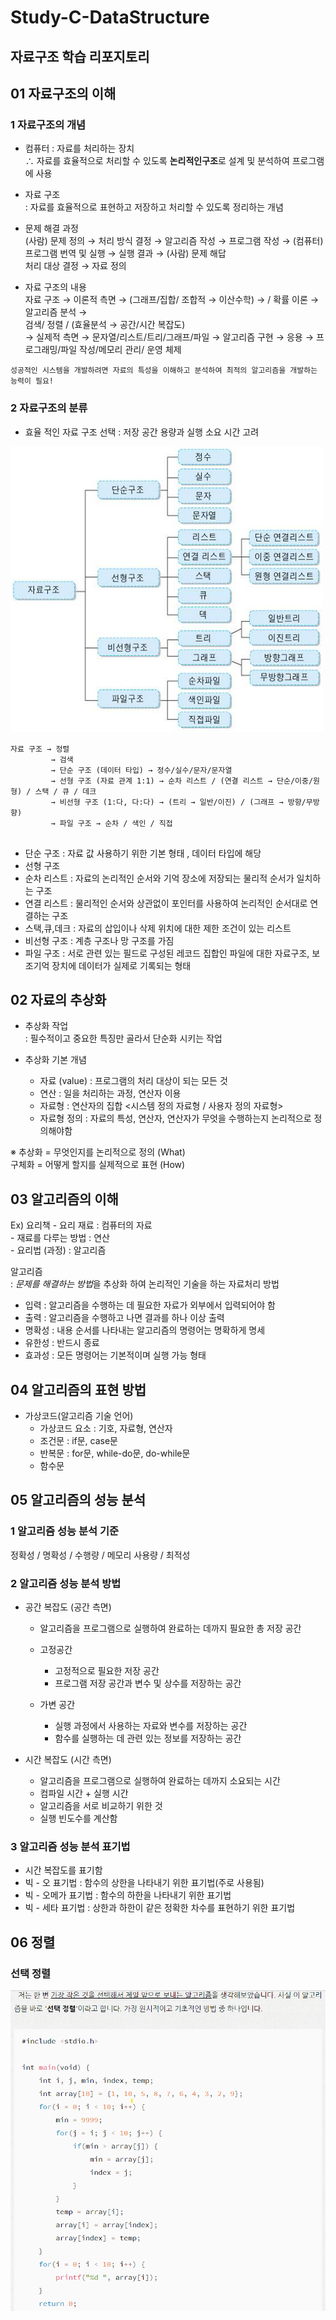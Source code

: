 # Study-C-DataStructure
자료구조 학습 리포지토리
----------------------------   
## 01 자료구조의 이해   
### 1 자료구조의 개념   
- 컴퓨터 : 자료를 처리하는 장치   
∴ 자료를 효율적으로 처리할 수 있도록 **논리적인구조**로 설계 및 분석하여 프로그램에 사용   
- 자료 구조    
: 자료를 효율적으로 표현하고 저장하고 처리할 수 있도록 정리하는 개념   

- 문제 해결 과정   
(사람) 문제 정의 → 처리 방식 결정 → 알고리즘 작성 → 프로그램 작성 → (컴퓨터) 프로그램 번역 및 실행 → 실행 결과 → (사람) 문제 해답   
                  처리 대상 결정 → 자료 정의   
                  
- 자료 구조의 내용   
자료 구조 → 이론적 측면 → (그래프/집합/ 조합적 → 이산수학) → / 확률 이론 → 알고리즘 분석 →   
           검색/ 정렬 / (효율분석 → 공간/시간 복잡도)   
          → 실제적 측면 → 문자열/리스트/트리/그래프/파일 → 알고리즘 구현 → 응용 → 프로그래밍/파일 작성/메모리 관리/ 운영 체제   
         
```   
성공적인 시스템을 개발하려면 자료의 특성을 이해하고 분석하여 최적의 알고리즘을 개발하는 능력이 필요!   
```   

### 2 자료구조의 분류   
- 효율 적인 자료 구조 선택 : 저장 공간 용량과 실행 소요 시간 고려   

<img src="https://github.com/hyojin-park24/Study-C-DataStructure/blob/master/99A09A3F5AF417EB1A.png"/>    

```   
자료 구조 → 정렬   
         → 검색   
         → 단순 구조 (데이터 타입) → 정수/실수/문자/문자열   
         → 선형 구조 (자료 관계 1:1) → 순차 리스트 / (연결 리스트 → 단순/이중/원형) / 스택 / 큐 / 데크   
         → 비선형 구조 (1:다, 다:다) → (트리 → 일반/이진) / (그래프 → 방향/무방향)   
         → 파일 구조 → 순차 / 색인 / 직접   
         
 ```   
 
 - 단순 구조 : 자료 값 사용하기 위한 기본 형태 , 데이터 타입에 해당   
 - 선형 구조   
  - 순차 리스트 : 자료의 논리적인 순서와 기억 장소에 저장되는 물리적 순서가 일치하는 구조   
  - 연결 리스트 : 물리적인 순서와 상관없이 포인터를 사용하여 논리적인 순서대로 연결하는 구조   
  - 스택,큐,데크 : 자료의 삽입이나 삭제 위치에 대한 제한 조건이 있는 리스트   
- 비선형 구조 : 계층 구조나 망 구조를 가짐   
- 파일 구조 : 서로 관련 있는 필드로 구성된 레코드 집합인 파일에 대한 자료구조, 보조기억 장치에 데이터가 실제로 기록되는 형태   


## 02 자료의 추상화    
- 추상화 작업    
  : 필수적이고 중요한 특징만 골라서 단순화 시키는 작업   
  
- 추상화 기본 개념   
  - 자료 (value) : 프로그램의 처리 대상이 되는 모든 것   
  - 연산 : 일을 처리하는 과정, 연산자 이용   
  - 자료형 : 연산자의 집합 <시스템 정의 자료형 / 사용자 정의 자료형>   
  - 자료형 정의 : 자료의 특성, 연산자, 연산자가 무엇을 수행하는지 논리적으로 정의해야함   

※ 추상화 = 무엇인지를 논리적으로 정의 (What)  
   구체화 = 어떻게 할지를 실제적으로 표현 (How)   
   
## 03 알고리즘의 이해   

Ex) 요리책 - 요리 재료 : 컴퓨터의 자료   
           - 재료를 다루는 방법 : 연산   
           - 요리법 (과정) : 알고리즘   

알고리즘   
: *문제를 해결하는 방법*을 추상화 하여 논리적인 기술을 하는 자료처리 방법   
- 입력 : 알고리즘을 수행하는 데 필요한 자료가 외부에서 입력되어야 함
- 출력 : 알고리즘을 수행하고 나면 결과를 하나 이상 출력
- 명확성 : 내용 순서를 나타내는 알고리즘의 명령어는 명확하게 명세   
- 유한성 : 반드시 종료   
- 효과성 : 모든 명령어는 기본적이며 실행 가능 형태   

## 04 알고리즘의 표현 방법   

- 가상코드(알고리즘 기술 언어)   
  - 가상코드 요소 : 기호, 자료형, 연산자   
  - 조건문 : if문, case문   
  - 반복문 : for문, while-do문, do-while문   
  - 함수문    

## 05 알고리즘의 성능 분석   

### 1 알고리즘 성능 분석 기준   
정확성 / 명확성 / 수행량 / 메모리 사용량 / 최적성   

### 2 알고리즘 성능 분석 방법   
- 공간 복잡도 (공간 측면)   
  - 알고리즘을 프로그램으로 실행하여 완료하는 데까지 필요한 총 저장 공간    
  - 고정공간
    
    - 고정적으로 필요한 저장 공간   
    - 프로그램 저장 공간과 변수 및 상수를 저장하는 공간   
  - 가변 공간   
    - 실행 과정에서 사용하는 자료와 변수를 저장하는 공간   
    - 함수를 실행하는 데 관련 있는 정보를 저장하는 공간   

- 시간 복잡도 (시간 측면)   
  - 알고리즘을 프로그램으로 실행하여 완료하는 데까지 소요되는 시간   
  - 컴파일 시간 + 실행 시간
  - 알고리즘을 서로 비교하기 위한 것   
  - 실행 빈도수를 계산함   

### 3 알고리즘 성능 분석 표기법   

- 시간 복잡도를 표기함   
- 빅 - 오 표기법 : 함수의 상한을 나타내기 위한 표기법(주로 사용됨)      
- 빅 - 오메가 표기법 : 함수의 하한을 나타내기 위한 표기법    
- 빅 - 세타 표기법 : 상한과 하한이 같은 정확한 차수를 표현하기 위한 표기법

## 06 정렬    

### 선택 정렬   
![선택정렬](/image/algorithm/al.png "선택정렬")   
